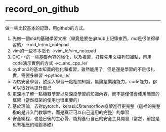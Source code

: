 # **record_on_github**
- - -
做一些比較基本的記錄，用github的方式。  

1. 先做一個md的基礎學習文檔（畢竟是要在github上記錄東西，md是很值得學習的）->md_le/md_notepad  
2. vim的一些基本指令 ->vim_le/vim_notepad  
3. C/C++的一些基礎內容的強化，以及複習，打算先用文檔列知識點，再用code演示實例的方式  ->c_and_cpp_le/
4. python3的基本知識的強化和複習，雖然能用了，但是還是學習的不是很扎實，需要多練習 ->python_le/
5. 內核安全學習，欲深入學習一點相關知識，無論是業務能力，code能力，都可以很好地提升自己  
6. 更深地了解一點機器學習以及深度學習的知識內容，而不是僅僅會使用簡單的框架（當然框架的使用也很重要的）  
7. 基於理論，去對pytorch，keras以及tensorflow框架進行更完整（這裡的完整指的是非入門教學性，而是真正可以自己運用的完整）的學習  
8. 安全編程，也是日後的主心骨，能夠進行自己的安全工具開發（當然，前提是也有相應的理論基礎）  

